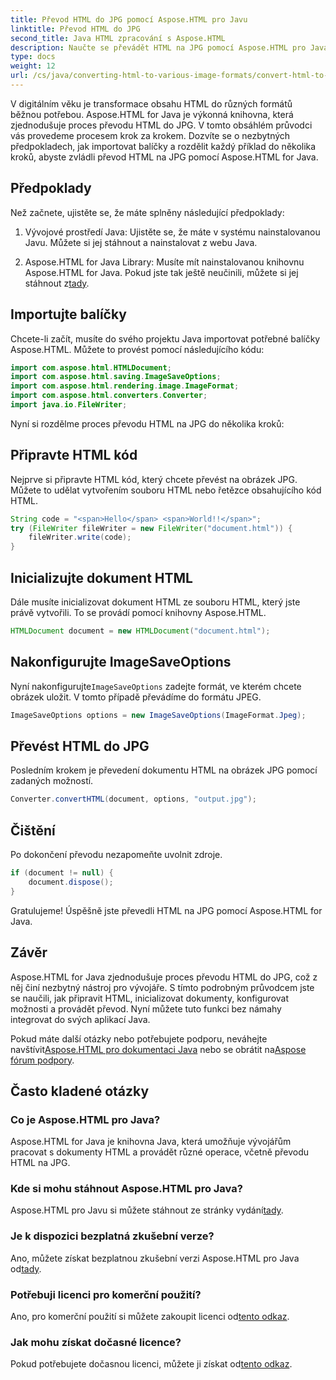 ```yaml
---
title: Převod HTML do JPG pomocí Aspose.HTML pro Javu
linktitle: Převod HTML do JPG
second_title: Java HTML zpracování s Aspose.HTML
description: Naučte se převádět HTML na JPG pomocí Aspose.HTML pro Java. Postupujte podle našeho podrobného průvodce pro bezproblémový převod HTML na JPG.
type: docs
weight: 12
url: /cs/java/converting-html-to-various-image-formats/convert-html-to-jpg/
---
```


V digitálním věku je transformace obsahu HTML do různých formátů běžnou potřebou. Aspose.HTML for Java je výkonná knihovna, která zjednodušuje proces převodu HTML do JPG. V tomto obsáhlém průvodci vás provedeme procesem krok za krokem. Dozvíte se o nezbytných předpokladech, jak importovat balíčky a rozdělit každý příklad do několika kroků, abyste zvládli převod HTML na JPG pomocí Aspose.HTML for Java.

## Předpoklady

Než začnete, ujistěte se, že máte splněny následující předpoklady:

1. Vývojové prostředí Java: Ujistěte se, že máte v systému nainstalovanou Javu. Můžete si jej stáhnout a nainstalovat z webu Java.

2.  Aspose.HTML for Java Library: Musíte mít nainstalovanou knihovnu Aspose.HTML for Java. Pokud jste tak ještě neučinili, můžete si jej stáhnout z[tady](https://releases.aspose.com/html/java/).

## Importujte balíčky

Chcete-li začít, musíte do svého projektu Java importovat potřebné balíčky Aspose.HTML. Můžete to provést pomocí následujícího kódu:

```java
import com.aspose.html.HTMLDocument;
import com.aspose.html.saving.ImageSaveOptions;
import com.aspose.html.rendering.image.ImageFormat;
import com.aspose.html.converters.Converter;
import java.io.FileWriter;
```

Nyní si rozdělme proces převodu HTML na JPG do několika kroků:

## Připravte HTML kód

Nejprve si připravte HTML kód, který chcete převést na obrázek JPG. Můžete to udělat vytvořením souboru HTML nebo řetězce obsahujícího kód HTML.

```java
String code = "<span>Hello</span> <span>World!!</span>";
try (FileWriter fileWriter = new FileWriter("document.html")) {
    fileWriter.write(code);
}
```

## Inicializujte dokument HTML

Dále musíte inicializovat dokument HTML ze souboru HTML, který jste právě vytvořili. To se provádí pomocí knihovny Aspose.HTML.

```java
HTMLDocument document = new HTMLDocument("document.html");
```

## Nakonfigurujte ImageSaveOptions

 Nyní nakonfigurujte`ImageSaveOptions` zadejte formát, ve kterém chcete obrázek uložit. V tomto případě převádíme do formátu JPEG.

```java
ImageSaveOptions options = new ImageSaveOptions(ImageFormat.Jpeg);
```

## Převést HTML do JPG

Posledním krokem je převedení dokumentu HTML na obrázek JPG pomocí zadaných možností.

```java
Converter.convertHTML(document, options, "output.jpg");
```

## Čištění

Po dokončení převodu nezapomeňte uvolnit zdroje.

```java
if (document != null) {
    document.dispose();
}
```

Gratulujeme! Úspěšně jste převedli HTML na JPG pomocí Aspose.HTML for Java.

## Závěr

Aspose.HTML for Java zjednodušuje proces převodu HTML do JPG, což z něj činí nezbytný nástroj pro vývojáře. S tímto podrobným průvodcem jste se naučili, jak připravit HTML, inicializovat dokumenty, konfigurovat možnosti a provádět převod. Nyní můžete tuto funkci bez námahy integrovat do svých aplikací Java.

 Pokud máte další otázky nebo potřebujete podporu, neváhejte navštívit[Aspose.HTML pro dokumentaci Java](https://reference.aspose.com/html/java/) nebo se obrátit na[Aspose fórum podpory](https://forum.aspose.com/).

## Často kladené otázky

### Co je Aspose.HTML pro Java?
Aspose.HTML for Java je knihovna Java, která umožňuje vývojářům pracovat s dokumenty HTML a provádět různé operace, včetně převodu HTML na JPG.

### Kde si mohu stáhnout Aspose.HTML pro Java?
 Aspose.HTML pro Javu si můžete stáhnout ze stránky vydání[tady](https://releases.aspose.com/html/java/).

### Je k dispozici bezplatná zkušební verze?
 Ano, můžete získat bezplatnou zkušební verzi Aspose.HTML pro Java od[tady](https://releases.aspose.com/).

### Potřebuji licenci pro komerční použití?
 Ano, pro komerční použití si můžete zakoupit licenci od[tento odkaz](https://purchase.aspose.com/buy).

### Jak mohu získat dočasné licence?
Pokud potřebujete dočasnou licenci, můžete ji získat od[tento odkaz](https://purchase.aspose.com/temporary-license/).